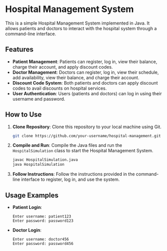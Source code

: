 
# Hospital Management System

This is a simple Hospital Management System implemented in Java. It allows patients and doctors to interact with the hospital system through a command-line interface.

## Features

- **Patient Management**: Patients can register, log in, view their balance, charge their account, and apply discount codes.
- **Doctor Management**: Doctors can register, log in, view their schedule, add availability, view their balance, and charge their account.
- **Discount Code System**: Both patients and doctors can apply discount codes to avail discounts on hospital services.
- **User Authentication**: Users (patients and doctors) can log in using their username and password.

## How to Use

1. **Clone Repository**: Clone this repository to your local machine using Git.

   ```bash
   git clone https://github.com/your-username/hospital-management.git
   ```

2. **Compile and Run**: Compile the Java files and run the `HospitalSimulation` class to start the Hospital Management System.

   ```bash
   javac HospitalSimulation.java
   java HospitalSimulation
   ```

3. **Follow Instructions**: Follow the instructions provided in the command-line interface to register, log in, and use the system.

## Usage Examples

- **Patient Login**:
  ```text
  Enter username: patient123
  Enter password: password123
  ```

- **Doctor Login**:
  ```text
  Enter username: doctor456
  Enter password: password456
  ```
